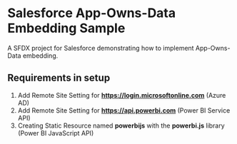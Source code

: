 # Salesforce App-Owns-Data Embedding Sample
A SFDX project for Salesforce demonstrating how to implement App-Owns-Data embedding.

## Requirements in setup
1. Add Remote Site Setting for **https://login.microsoftonline.com** (Azure AD)
2. Add Remote Site Setting for **https://api.powerbi.com** (Power BI Service API)
3. Creating Static Resource named **powerbijs** with the **powerbi.js** library (Power BI JavaScript API)